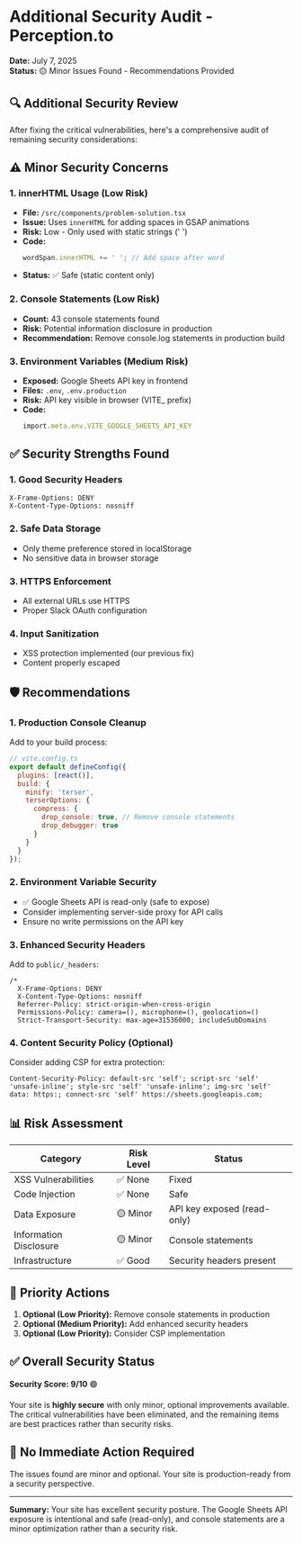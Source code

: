 # Additional Security Audit - Perception.to

**Date:** July 7, 2025  
**Status:** 🟡 Minor Issues Found - Recommendations Provided

## 🔍 **Additional Security Review**

After fixing the critical vulnerabilities, here's a comprehensive audit of remaining security considerations:

## ⚠️ **Minor Security Concerns**

### 1. **innerHTML Usage (Low Risk)**
- **File:** `/src/components/problem-solution.tsx`
- **Issue:** Uses `innerHTML` for adding spaces in GSAP animations
- **Risk:** Low - Only used with static strings (' ')
- **Code:**
  ```typescript
  wordSpan.innerHTML += ' '; // Add space after word
  ```
- **Status:** ✅ Safe (static content only)

### 2. **Console Statements (Low Risk)**
- **Count:** 43 console statements found
- **Risk:** Potential information disclosure in production
- **Recommendation:** Remove console.log statements in production build

### 3. **Environment Variables (Medium Risk)**
- **Exposed:** Google Sheets API key in frontend
- **Files:** `.env`, `.env.production`
- **Risk:** API key visible in browser (VITE_ prefix)
- **Code:**
  ```typescript
  import.meta.env.VITE_GOOGLE_SHEETS_API_KEY
  ```

## ✅ **Security Strengths Found**

### 1. **Good Security Headers**
```
X-Frame-Options: DENY
X-Content-Type-Options: nosniff
```

### 2. **Safe Data Storage**
- Only theme preference stored in localStorage
- No sensitive data in browser storage

### 3. **HTTPS Enforcement**
- All external URLs use HTTPS
- Proper Slack OAuth configuration

### 4. **Input Sanitization** 
- XSS protection implemented (our previous fix)
- Content properly escaped

## 🛡️ **Recommendations**

### 1. **Production Console Cleanup**
Add to your build process:
```javascript
// vite.config.ts
export default defineConfig({
  plugins: [react()],
  build: {
    minify: 'terser',
    terserOptions: {
      compress: {
        drop_console: true, // Remove console statements
        drop_debugger: true
      }
    }
  }
});
```

### 2. **Environment Variable Security**
- ✅ Google Sheets API is read-only (safe to expose)
- Consider implementing server-side proxy for API calls
- Ensure no write permissions on the API key

### 3. **Enhanced Security Headers**
Add to `public/_headers`:
```
/*
  X-Frame-Options: DENY
  X-Content-Type-Options: nosniff
  Referrer-Policy: strict-origin-when-cross-origin
  Permissions-Policy: camera=(), microphone=(), geolocation=()
  Strict-Transport-Security: max-age=31536000; includeSubDomains
```

### 4. **Content Security Policy (Optional)**
Consider adding CSP for extra protection:
```
Content-Security-Policy: default-src 'self'; script-src 'self' 'unsafe-inline'; style-src 'self' 'unsafe-inline'; img-src 'self' data: https:; connect-src 'self' https://sheets.googleapis.com;
```

## 📊 **Risk Assessment**

| Category | Risk Level | Status |
|----------|------------|---------|
| XSS Vulnerabilities | ✅ None | Fixed |
| Code Injection | ✅ None | Safe |
| Data Exposure | 🟡 Minor | API key exposed (read-only) |
| Information Disclosure | 🟡 Minor | Console statements |
| Infrastructure | ✅ Good | Security headers present |

## 🎯 **Priority Actions**

1. **Optional (Low Priority):** Remove console statements in production
2. **Optional (Medium Priority):** Add enhanced security headers
3. **Optional (Low Priority):** Consider CSP implementation

## ✅ **Overall Security Status**

**Security Score: 9/10** 🟢

Your site is **highly secure** with only minor, optional improvements available. The critical vulnerabilities have been eliminated, and the remaining items are best practices rather than security risks.

## 🚀 **No Immediate Action Required**

The issues found are minor and optional. Your site is production-ready from a security perspective.

---

**Summary:** Your site has excellent security posture. The Google Sheets API exposure is intentional and safe (read-only), and console statements are a minor optimization rather than a security risk.